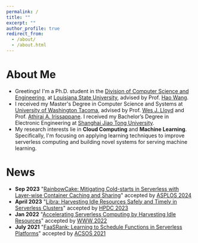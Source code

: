 ```yaml
---
permalink: /
title: ""
excerpt: ""
author_profile: true
redirect_from: 
  - /about/
  - /about.html
---
```


# About Me

* Greetings! I'm a Ph.D. student in the [Division of Computer Science and Engineering](https://www.lsu.edu/eng/cse/), at [Louisiana State University](https://www.lsu.edu/), advised by Prof. [Hao Wang](https://intellisys.haow.ca/haowang/).
* I received my Master's Degree in Computer Science and Systems at [University of Washington Tacoma](https://www.tacoma.uw.edu/), advised by Prof. [Wes J. Lloyd](http://faculty.washington.edu/wlloyd/index.html) and Prof. [Athirai A. Irissappane](https://sites.google.com/view/athirai/). I received my Bachelor’s Degree in Electronic Engineering at [Shanghai Jiao Tong University](http://en.sjtu.edu.cn/).
* My research interests lie in **Cloud Computing** and **Machine Learning**. Specifically, I'm focusing on applying learning techniques to improve serverless computing and building novel systems for serving machine learning.

# News
* **Sep 2023** "[RainbowCake: Mitigating Cold-starts in Serverless with Layer-wise Container Caching and Sharing](https://hanfeiyu.github.io/)" accepted by [ASPLOS 2024](https://www.asplos-conference.org/asplos2024/)  
* **April 2023** "[Libra: Harvesting Idle Resources Safely and Timely in Serverless Clusters](https://dl.acm.org/doi/10.1145/3588195.3592996)" accepted by [HPDC 2023](https://www.hpdc.org/2023/)  
* **Jan 2022** "[Accelerating Serverless Computing by Harvesting Idle Resources](https://doi.org/10.1145/3485447.3511979)" accepted by [WWW 2022](https://www2022.thewebconf.org/)  
* **July 2021** "[FaaSRank: Learning to Schedule Functions in Serverless Platforms](https://ieeexplore.ieee.org/document/9659513)" accepted by [ACSOS 2021](https://conf.researchr.org/home/acsos-2021)  
